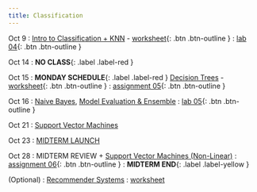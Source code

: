```yaml
---
title: Classification
---
```


Oct 9 
: [Intro to Classification + KNN](https://github.com/gallettilance/CS506-Fall2024/raw/main/lecture_09/09_Classification_KNN.pdf) - [worksheet](https://github.com/gallettilance/CS506-Fall2024/blob/main/lecture_09/worksheet_09.ipynb){: .btn .btn-outline } 
  : [lab 04](../labs/lab4){: .btn .btn-outline }

Oct 14
: **NO CLASS**{: .label .label-red } 

Oct 15
: **MONDAY SCHEDULE**{: .label .label-red } [Decision Trees](https://github.com/gallettilance/CS506-Fall2024/raw/main/lecture_10/10_Decision_Trees.pdf) - [worksheet](https://github.com/gallettilance/CS506-Fall2024/blob/main/lecture_10/worksheet_10.ipynb){: .btn .btn-outline }
  : [assignment 05](../assignments/assignment5){: .btn .btn-outline } 

Oct 16 
: [Naive Bayes](https://github.com/gallettilance/CS506-Fall2024/raw/main/lecture_14/14_Naive_Bayes.pdf), [Model Evaluation & Ensemble](https://github.com/gallettilance/CS506-Fall2024/raw/main/lecture_14/14_Model_Evaluation_and_Ensemble_Methods.pdf) 
 : [lab 05](../labs/lab5){: .btn .btn-outline }

Oct 21
: [Support Vector Machines](https://github.com/gallettilance/CS506-Fall2024/raw/main/lecture_15/15_Support_Vector_Machines.pdf) 

Oct 23
: [MIDTERM LAUNCH](#)
 
Oct 28
: MIDTERM REVIEW + [Support Vector Machines (Non-Linear)](https://github.com/gallettilance/CS506-Fall2024/raw/main/lecture_16/16_Support_Vector_Machines.pdf)
  : [assignment 06](#){: .btn .btn-outline } 
    : **MIDTERM END**{: .label .label-yellow } 

(Optional)
: [Recommender Systems](https://github.com/gallettilance/CS506-Fall2024/raw/main/lecture_17/17_Recommender_Systems.pdf)
  : [worksheet](https://github.com/gallettilance/CS506-Fall2024/blob/main/lecture_17/worksheet_17.ipynb)
